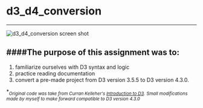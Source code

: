 # d3_d4_conversion
---

![d3_d4_conversion screen shot](https://cloud.githubusercontent.com/assets/11747875/20286661/2da5510a-aa85-11e6-94d7-decb9f655d18.png)




####The purpose of this assignment was to:
---
1. familiarize ourselves with D3 syntax and logic
2. practice reading documentation
3. convert a pre-made project from D3 version 3.5.5 to D3 version 4.3.0.

\*<sub>*Original code was take from Curran Kelleher's [Introduction to D3](http://curran.github.io/screencasts/introToD3/examples/viewer/#/96).*</sub>
<sub>*Small modifications made by myself to make forward compatible to D3 version 4.3.0*</sub>

